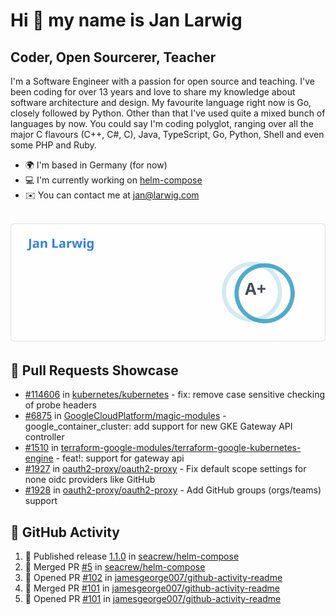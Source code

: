 # Hi 👋 my name is Jan Larwig

## Coder, Open Sourcerer, Teacher

I'm a Software Engineer with a passion for open source and teaching. I've been coding for over 13 years and love to share my knowledge about software architecture and design. My favourite language right now is Go, closely followed by Python. Other than that I've used quite a mixed bunch of languages by now. You could say I'm coding polyglot, ranging over all the major C flavours (C++, C#, C), Java, TypeScript, Go, Python, Shell and even some PHP and Ruby.

- 🌍 I'm based in Germany (for now)
- 💻 I'm currently working on [helm-compose](https://seacrew.github.io/helm-compose/)
- ✉️ You can contact me at [jan@larwig.com](mailto:jan@larwig.com)

<br>

<a href="https://github.com/anuraghazra/github-readme-stats">
  <picture>
    <source
      srcset="https://raw.githubusercontent.com/tuunit/tuunit/main/general_dark.svg" 
      media="(prefers-color-scheme: dark)" 
    />
    <source
      srcset="https://raw.githubusercontent.com/tuunit/tuunit/main/general_light.svg" 
      media="(prefers-color-scheme: light), (prefers-color-scheme: no-preference)" 
    />
    <img src="https://raw.githubusercontent.com/tuunit/tuunit/main/general_light.svg" />
  </picture>
</a>

## 🔧 Pull Requests Showcase

- [#114606](https://github.com/kubernetes/kubernetes/issues/114606) in [kubernetes/kubernetes](https://github.com/kubernetes/kubernetes) - fix: remove case sensitive checking of probe headers
- [#6875](https://github.com/GoogleCloudPlatform/magic-modules/pull/6875) in [GoogleCloudPlatform/magic-modules](https://github.com/GoogleCloudPlatform/magic-modules) - google_container_cluster: add support for new GKE Gateway API controller
- [#1510](https://github.com/terraform-google-modules/terraform-google-kubernetes-engine/pull/1510) in [terraform-google-modules/terraform-google-kubernetes-engine](https://github.com/terraform-google-modules/terraform-google-kubernetes-engine) - feat!: support for gateway api
- [#1927](https://github.com/oauth2-proxy/oauth2-proxy/issues/1927) in [oauth2-proxy/oauth2-proxy](https://github.com/oauth2-proxy/oauth2-proxy) - Fix default scope settings for none oidc providers like GitHub
- [#1928](https://github.com/oauth2-proxy/oauth2-proxy/issues/1928) in [oauth2-proxy/oauth2-proxy](https://github.com/oauth2-proxy/oauth2-proxy) - Add GitHub groups (orgs/teams) support

## 🔔 GitHub Activity

<!--START_SECTION:activity-->

1. 🚀 Published release [1.1.0](https://github.com/1.1.0) in [seacrew/helm-compose](https://github.com/seacrew/helm-compose)
2. 🎉 Merged PR [#5](https://github.com/seacrew/helm-compose/pull/5) in [seacrew/helm-compose](https://github.com/seacrew/helm-compose)
3. 💪 Opened PR [#102](https://github.com/jamesgeorge007/github-activity-readme/pull/102) in [jamesgeorge007/github-activity-readme](https://github.com/jamesgeorge007/github-activity-readme)
4. 🎉 Merged PR [#101](https://github.com/jamesgeorge007/github-activity-readme/pull/101) in [jamesgeorge007/github-activity-readme](https://github.com/jamesgeorge007/github-activity-readme)
5. 💪 Opened PR [#101](https://github.com/jamesgeorge007/github-activity-readme/pull/101) in [jamesgeorge007/github-activity-readme](https://github.com/jamesgeorge007/github-activity-readme)
<!--END_SECTION:activity-->
